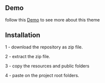 ## Demo
follow this [Demo](https://classifieds.laraship.com/) to see more about this theme  


## Installation 
1 - download the repository as zip file.

2 - extract the zip file.

3 - copy the resources and public folders

4 - paste on the project root folders.
